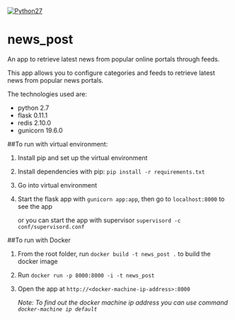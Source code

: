 <a href="https://badge.fury.io/py/scikit-learn"><img alt="Python27" src="https://camo.githubusercontent.com/352488c0cbba0e8f6da11ae0761444dd0c93489c/68747470733a2f2f696d672e736869656c64732e696f2f62616467652f707974686f6e2d322e372d626c75652e737667" data-canonical-src="https://img.shields.io/badge/python-2.7-blue.svg" style="max-width:100%;">
</a>

# news_post
An app to retrieve latest news from popular online portals through feeds.

This app allows you to configure categories and feeds to retrieve latest news from popular news portals.

The technologies used are:

- python 2.7
- flask 0.11.1
- redis 2.10.0
- gunicorn 19.6.0 


##To  run with virtual environment:


1. Install pip and set up the virtual environment

2. Install dependencies with pip: `pip install -r requirements.txt`

3. Go into virtual environment

5. Start the flask app with `gunicorn app:app`, then go to `localhost:8000` to see the app

   or you can start the app with supervisor `supervisord -c conf/supervisord.conf`

##To run with Docker

1. From the root folder, run `docker build -t news_post .` to build the docker image

2. Run `docker run -p 8000:8000 -i -t news_post`

3. Open the app at `http://<docker-machine-ip-address>:8000`

   _Note: To find out the docker machine ip address you can use command `docker-machine ip default`_




 

